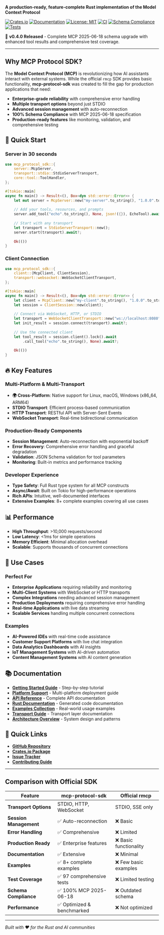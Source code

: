 **A production-ready, feature-complete Rust implementation of the Model Context Protocol**

[![Crates.io](https://img.shields.io/crates/v/mcp-protocol-sdk.svg)](https://crates.io/crates/mcp-protocol-sdk)
[![Documentation](https://docs.rs/mcp-protocol-sdk/badge.svg)](https://docs.rs/mcp-protocol-sdk)
[![License: MIT](https://img.shields.io/badge/License-MIT-yellow.svg)](https://opensource.org/licenses/MIT)
[![CI](https://github.com/mcp-rust/mcp-protocol-sdk/actions/workflows/ci.yml/badge.svg)](https://github.com/mcp-rust/mcp-protocol-sdk/actions/workflows/ci.yml)
[![Schema Compliance](https://img.shields.io/badge/MCP%20Schema%20Compliance-100%25-brightgreen.svg)](./SCHEMA_COMPLIANCE.md)
[![Tests](https://img.shields.io/badge/Tests-97%20Passing-success.svg)](https://github.com/mcp-rust/mcp-protocol-sdk/actions)

🎯 **v0.4.0 Released** - Complete MCP 2025-06-18 schema upgrade with enhanced tool results and comprehensive test coverage.

---

## Why MCP Protocol SDK?

The **Model Context Protocol (MCP)** is revolutionizing how AI assistants interact with external systems. While the official `rmcp` SDK provides basic functionality, **mcp-protocol-sdk** was created to fill the gap for production applications that need:

- **Enterprise-grade reliability** with comprehensive error handling
- **Multiple transport options** beyond just STDIO
- **Advanced session management** with auto-reconnection
- **100% Schema Compliance** with MCP 2025-06-18 specification
- **Production-ready features** like monitoring, validation, and comprehensive testing

## 🚀 Quick Start

### Server in 30 seconds

```rust
use mcp_protocol_sdk::{
    server::McpServer,
    transport::stdio::StdioServerTransport,
    core::tool::ToolHandler,
};

#[tokio::main]
async fn main() -> Result<(), Box<dyn std::error::Error>> {
    let mut server = McpServer::new("my-server".to_string(), "1.0.0".to_string());
    
    // Add your tools, resources, and prompts
    server.add_tool("echo".to_string(), None, json!({}), EchoTool).await?;
    
    // Start with any transport
    let transport = StdioServerTransport::new();
    server.start(transport).await?;
    
    Ok(())
}
```

### Client Connection

```rust
use mcp_protocol_sdk::{
    client::{McpClient, ClientSession},
    transport::websocket::WebSocketClientTransport,
};

#[tokio::main]
async fn main() -> Result<(), Box<dyn std::error::Error>> {
    let client = McpClient::new("my-client".to_string(), "1.0.0".to_string());
    let session = ClientSession::new(client);
    
    // Connect via WebSocket, HTTP, or STDIO
    let transport = WebSocketClientTransport::new("ws://localhost:8080").await?;
    let init_result = session.connect(transport).await?;
    
    // Use the connected client
    let tool_result = session.client().lock().await
        .call_tool("echo".to_string(), None).await?;
    
    Ok(())
}
```

## 🔥 Key Features

### Multi-Platform & Multi-Transport
- **🌍 Cross-Platform**: Native support for Linux, macOS, Windows (x86_64, ARM64)
- **STDIO Transport**: Efficient process-based communication
- **HTTP Transport**: RESTful API with Server-Sent Events
- **WebSocket Transport**: Real-time bidirectional communication

### Production-Ready Components
- **Session Management**: Auto-reconnection with exponential backoff
- **Error Recovery**: Comprehensive error handling and graceful degradation
- **Validation**: JSON Schema validation for tool parameters
- **Monitoring**: Built-in metrics and performance tracking

### Developer Experience
- **Type Safety**: Full Rust type system for all MCP constructs
- **Async/Await**: Built on Tokio for high-performance operations
- **Rich APIs**: Intuitive, well-documented interfaces
- **Extensive Examples**: 8+ complete examples covering all use cases

## 📊 Performance

- **High Throughput**: >10,000 requests/second
- **Low Latency**: <1ms for simple operations
- **Memory Efficient**: Minimal allocation overhead
- **Scalable**: Supports thousands of concurrent connections

## 🎯 Use Cases

### Perfect For

- **Enterprise Applications** requiring reliability and monitoring
- **Multi-Client Systems** with WebSocket or HTTP transports
- **Complex Integrations** needing advanced session management
- **Production Deployments** requiring comprehensive error handling
- **Real-time Applications** with live data streaming
- **Scalable Services** handling multiple concurrent connections

### Examples

- **AI-Powered IDEs** with real-time code assistance
- **Customer Support Platforms** with live chat integration
- **Data Analytics Dashboards** with AI insights
- **IoT Management Systems** with AI-driven automation
- **Content Management Systems** with AI content generation

## 📚 Documentation

- [**Getting Started Guide**](getting-started.md) - Step-by-step tutorial
- [**Platform Support**](platform-support.md) - Multi-platform deployment guide
- [**API Reference**](https://docs.rs/mcp-protocol-sdk) - Complete API documentation
- [**Rust Documentation**](rust-docs/) - Generated code documentation
- [**Examples Collection**](examples.md) - Real-world usage examples
- [**Transport Guide**](transports.md) - Transport layer documentation
- [**Architecture Overview**](architecture.md) - System design and patterns

## 🔗 Quick Links

- [**GitHub Repository**](https://github.com/mcp-rust/mcp-protocol-sdk)
- [**Crates.io Package**](https://crates.io/crates/mcp-protocol-sdk)
- [**Issue Tracker**](https://github.com/mcp-rust/mcp-protocol-sdk/issues)
- [**Contributing Guide**](https://github.com/mcp-rust/mcp-protocol-sdk/blob/main/CONTRIBUTING.md)

---

## Comparison with Official SDK

| Feature | mcp-protocol-sdk | Official rmcp |
|---------|--------------|---------------|
| **Transport Options** | STDIO, HTTP, WebSocket | STDIO, SSE only |
| **Session Management** | ✅ Auto-reconnection | ❌ Basic |
| **Error Handling** | ✅ Comprehensive | ❌ Limited |
| **Production Ready** | ✅ Enterprise features | ❌ Basic functionality |
| **Documentation** | ✅ Extensive | ❌ Minimal |
| **Examples** | ✅ 8+ complete examples | ❌ Few basic examples |
| **Test Coverage** | ✅ 97 comprehensive tests | ❌ Limited testing |
| **Schema Compliance** | ✅ 100% MCP 2025-06-18 | ❌ Outdated schema |
| **Performance** | ✅ Optimized & benchmarked | ❌ Not optimized |

---

*Built with ❤️ for the Rust and AI communities*
